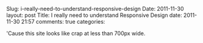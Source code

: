 Slug: i-really-need-to-understand-responsive-design
Date: 2011-11-30
layout: post
Title: I really need to understand Responsive Design
date: 2011-11-30 21:57
comments: true
categories:

'Cause this site looks like crap at less than 700px wide.
